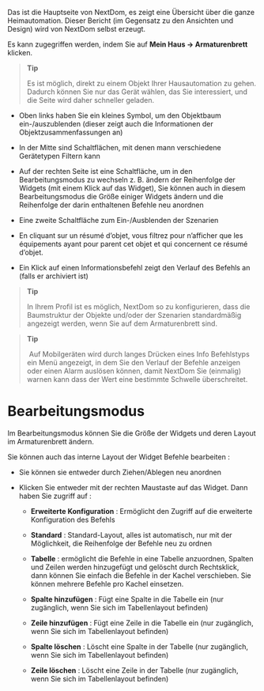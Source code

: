 Das ist die Hauptseite von NextDom, es zeigt eine Übersicht über die ganze
Heimautomation. Dieser Bericht (im Gegensatz zu den Ansichten und
Design) wird von NextDom selbst erzeugt.

Es kann zugegriffen werden, indem Sie auf **Mein Haus → Armaturenbrett** klicken.

> **Tip**
>
> Es ist möglich, direkt zu einem Objekt Ihrer Hausautomation zu gehen.
> Dadurch können Sie nur das Gerät wählen, das Sie interessiert, und die
> Seite wird daher schneller geladen.

-   Oben links haben Sie ein kleines Symbol, um den Objektbaum
    ein-/auszublenden (dieser zeigt auch die Informationen
    der Objektzusammenfassungen an)

-   In der Mitte sind Schaltflächen, mit denen mann verschiedene Gerätetypen 
    Filtern kann

-   Auf der rechten Seite ist eine Schaltfläche, um in den Bearbeitungsmodus
    zu wechseln z. B. ändern der Reihenfolge der Widgets (mit einem 
    Klick auf das Widget), Sie können auch in diesem Bearbeitungsmodus
    die Größe einiger Widgets ändern und die Reihenfolge der darin enthaltenen 
    Befehle neu anordnen

-   Eine zweite Schaltfläche zum Ein-/Ausblenden der Szenarien

-   En cliquant sur un résumé d’objet, vous filtrez pour n’afficher que
    les équipements ayant pour parent cet objet et qui concernent ce
    résumé d’objet.

-   Ein Klick auf einen Informationsbefehl zeigt den Verlauf des 
    Befehls an (falls er archiviert ist)

> **Tip**
>
> In Ihrem Profil ist es möglich, NextDom so zu konfigurieren, dass die
> Baumstruktur der Objekte und/oder der Szenarien standardmäßig
> angezeigt werden, wenn Sie auf dem Armaturenbrett sind.

> **Tip**
>
> Auf Mobilgeräten wird durch langes Drücken eines Info Befehlstyps ein
> Menü angezeigt, in dem Sie den Verlauf der Befehle anzeigen oder einen
> Alarm auslösen können, damit NextDom Sie (einmalig) warnen kann dass
> der Wert eine bestimmte Schwelle überschreitet.

Bearbeitungsmodus
============

Im Bearbeitungsmodus können Sie die Größe der Widgets und deren Layout
im Armaturenbrett ändern.

Sie können auch das interne Layout der Widget Befehle bearbeiten :

-   Sie können sie entweder durch Ziehen/Ablegen neu anordnen

-   Klicken Sie entweder mit der rechten Maustaste auf das Widget. Dann haben Sie zugriff auf :

    -   **Erweiterte Konfiguration** : Ermöglicht den Zugriff auf die erweiterte 
        Konfiguration des Befehls

    -   **Standard** : Standard-Layout, alles ist automatisch, nur mit der Möglichkeit, 
        die Reihenfolge der Befehle neu zu ordnen

    -   **Tabelle** : ermöglicht die Befehle in eine Tabelle anzuordnen,
        Spalten und Zeilen werden hinzugefügt und gelöscht durch Rechtsklick,
        dann können Sie einfach die Befehle in der Kachel verschieben.
        Sie können mehrere Befehle pro Kachel einsetzen.

    -   **Spalte hinzufügen** : Fügt eine Spalte in die Tabelle ein (nur zugänglich, 
        wenn Sie sich im Tabellenlayout befinden)

    -   **Zeile hinzufügen** : Fügt eine Zeile in die Tabelle ein (nur zugänglich,
        wenn Sie sich im Tabellenlayout befinden)

    -   **Spalte löschen** : Löscht eine Spalte in der Tabelle
        (nur zugänglich, wenn Sie sich im Tabellenlayout befinden)

    -   **Zeile löschen** : Löscht eine Zeile in der Tabelle (nur zugänglich,
        wenn Sie sich im Tabellenlayout befinden)


